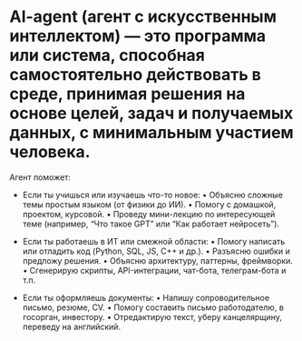 # AI-agent (агент с искусственным интеллектом) — это программа или система, способная самостоятельно действовать в среде, принимая решения на основе целей, задач и получаемых данных, с минимальным участием человека.
Агент поможет:
- Если ты учишься или изучаешь что-то новое:
	•	Объясню сложные темы простым языком (от физики до ИИ).
	•	Помогу с домашкой, проектом, курсовой.
	•	Проведу мини-лекцию по интересующей теме (например, “Что такое GPT” или “Как работает нейросеть”).

- Если ты работаешь в ИТ или смежной области:
	•	Помогу написать или отладить код (Python, SQL, JS, C++ и др.).
	•	Разъясню ошибки и предложу решения.
	•	Объясню архитектуру, паттерны, фреймворки.
	•	Сгенерирую скрипты, API-интеграции, чат-бота, телеграм-бота и т.п.

- Если ты оформляешь документы:
	•	Напишу сопроводительное письмо, резюме, CV.
	•	Помогу составить письмо работодателю, в госорган, инвестору.
	•	Отредактирую текст, уберу канцелярщину, переведу на английский.
